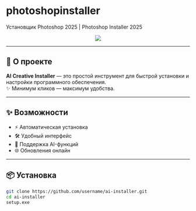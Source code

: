 # photoshopinstaller
Установщик Photoshop 2025 | Photoshop Installer 2025

<!-- Баннер сверху -->
<p align="center">
  <img src="https://capsule-render.vercel.app/api?type=waving&color=0:8A2BE2,100:00C9FF&height=180&section=header&text=AI%20Creative%20Installer&fontSize=40&fontColor=ffffff&animation=fadeIn&fontAlignY=35"/>
</p>

---

## 🚀 О проекте

**AI Creative Installer** — это простой инструмент для быстрой установки и настройки программного обеспечения.  
✨ Минимум кликов — максимум удобства.

---

## ✨ Возможности

- ⚡ Автоматическая установка  
- 🛠️ Удобный интерфейс  
- 🎨 Поддержка AI-функций  
- 🌐 Обновления онлайн  

---

## 📦 Установка

```bash
git clone https://github.com/username/ai-installer.git
cd ai-installer
setup.exe
